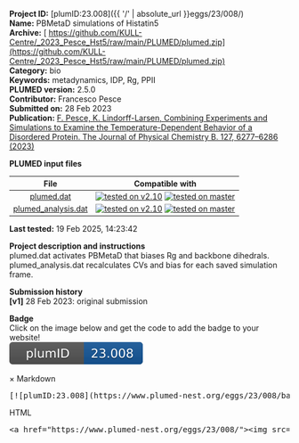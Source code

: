 **Project ID:** [plumID:23.008]({{ '/' | absolute_url }}eggs/23/008/)  
**Name:**  PBMetaD simulations of Histatin5  
**Archive:** [ https://github.com/KULL-Centre/_2023_Pesce_Hst5/raw/main/PLUMED/plumed.zip](https://github.com/KULL-Centre/_2023_Pesce_Hst5/raw/main/PLUMED/plumed.zip)  
**Category:**  bio  
**Keywords:**  metadynamics, IDP, Rg, PPII  
**PLUMED version:**  2.5.0  
**Contributor:**  Francesco Pesce  
**Submitted on:** 28 Feb 2023  
**Publication:** [F. Pesce, K. Lindorff-Larsen, Combining Experiments and Simulations to Examine the Temperature-Dependent Behavior of a Disordered Protein. The Journal of Physical Chemistry B. 127, 6277–6286 (2023)](http://dx.doi.org/10.1021/acs.jpcb.3c01862)  
  
**PLUMED input files**  
  
| File     | Compatible with |  
|:--------:|:--------:|  
| [plumed.dat](./data/plumed.dat.md) |  [![tested on v2.10](https://img.shields.io/badge/v2.10-passing-green.svg)](data/plumed.dat.plumed.stderr) [![tested on master](https://img.shields.io/badge/master-passing-green.svg)](data/plumed.dat.plumed_master.stderr) |  
| [plumed_analysis.dat](./data/plumed_analysis.dat.md) |  [![tested on v2.10](https://img.shields.io/badge/v2.10-passing-green.svg)](data/plumed_analysis.dat.plumed.stderr) [![tested on master](https://img.shields.io/badge/master-passing-green.svg)](data/plumed_analysis.dat.plumed_master.stderr) |  
  
**Last tested:**  19 Feb 2025, 14:23:42
  
**Project description and instructions**  
plumed.dat activates PBMetaD that biases Rg and backbone dihedrals. plumed_analysis.dat recalculates CVs and bias for each saved simulation frame.
  
**Submission history**  
**[v1]** 28 Feb 2023: original submission  
  
**Badge**  
Click on the image below and get the code to add the badge to your website!  
<img src="./badge.svg" alt="plumeDnest:23.008" id="myBtn" class="badge">
<div id="myModal" class="modal">
  <div class="modal-content">
    <span class="close">&times;</span>
    Markdown<pre>[![plumID:23.008](https://www.plumed-nest.org/eggs/23/008/badge.svg)](https://www.plumed-nest.org/eggs/23/008/)</pre>
    HTML<pre>&lt;a href="https://www.plumed-nest.org/eggs/23/008/"&gt;&lt;img src="https://www.plumed-nest.org/eggs/23/008/badge.svg" alt="plumID:23.008"&gt;&lt;/a&gt;</pre>
  </div>
</div>
